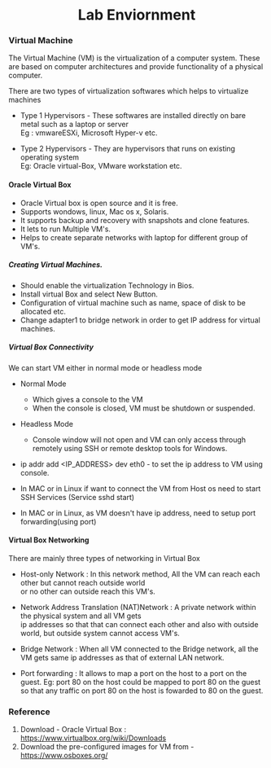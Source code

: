 <h1 align="center"> Lab Enviornment </h1>

### Virtual Machine

The Virtual Machine (VM) is the virtualization of a computer system. These are based on computer architectures and provide functionality of a physical computer.

There are two types of virtualization softwares which helps to virtualize machines

+  Type 1 Hypervisors - These softwares are installed directly on bare metal such as a laptop or server <br />
	Eg : vmwareESXi, Microsoft Hyper-v etc.

+  Type 2 Hypervisors - They are hypervisors that runs on existing operating system <br />
	Eg: Oracle virtual-Box, VMware workstation etc.

####  Oracle Virtual Box

+ Oracle Virtual box is open source and it is free.
+ Supports wondows, linux, Mac os x, Solaris.
+ It supports backup and recovery with snapshots and clone features.
+ It lets to run Multiple VM's.
+ Helps to create separate networks with laptop for different group of VM's.

##### Creating Virtual Machines.

+ Should enable the virtualization Technology in Bios.
+ Install virtual Box and select New Button.
+ Configuration of virtual machine such as name, space of disk to be allocated etc.
+ Change adapter1 to bridge network in order to get IP address for virtual machines.

##### Virtual Box Connectivity

We can start VM either in normal mode or headless mode

+ Normal Mode 
	* Which gives a console to the VM 
	* When the console  is closed, VM must be shutdown or suspended.

+ Headless Mode
	* Console window will not open and VM can only access through remotely using SSH or remote desktop tools for Windows.

+ ip addr add <IP_ADDRESS> dev eth0 - to set the ip address to VM using console.
+ In MAC or in Linux if want to connect the VM from Host os need to start SSH Services (Service sshd start)
+ In MAC or in Linux, as VM doesn't have ip address, need to setup port forwarding(using port)

#### Virtual Box Networking

There are mainly three types of networking in Virtual Box

+ Host-only Network : In this network method, All the VM can reach each other but cannot reach outside world <br />
or no other can outside reach this VM's.
+ Network Address Translation (NAT)Network : A private network within the physical system and all VM gets <br />
ip addresses so that that can connect each other and also with outside world, but outside system cannot access VM's.
+ Bridge Network : When all VM connected to the Bridge network, all the VM gets same ip addresses as that of external LAN network.

+ Port forwarding : It allows to map a port on the host to a port on the guest.
	Eg: port 80 on the host could be mapped to port 80 on the guest so that any traffic on port 80 on the host is fowarded to 80 on the guest.

### Reference

1. Download - Oracle Virtual Box : https://www.virtualbox.org/wiki/Downloads
2. Download the pre-configured images for VM from - https://www.osboxes.org/

